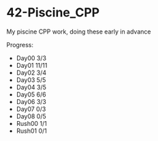# 42-Piscine_CPP
My piscine CPP work, doing these early in advance

Progress:
- Day00 3/3
- Day01 11/11
- Day02 3/4
- Day03 5/5
- Day04 3/5
- Day05 6/6
- Day06 3/3
- Day07 0/3
- Day08 0/5
- Rush00 1/1
- Rush01 0/1
